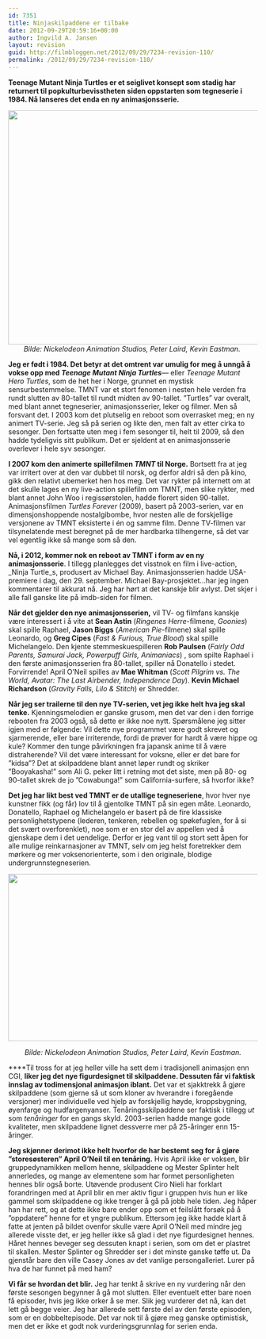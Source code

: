 ```yaml
---
id: 7351
title: Ninjaskilpaddene er tilbake
date: 2012-09-29T20:59:16+00:00
author: Ingvild A. Jansen
layout: revision
guid: http://filmbloggen.net/2012/09/29/7234-revision-110/
permalink: /2012/09/29/7234-revision-110/
---
```

**Teenage Mutant Ninja Turtles er et seiglivet konsept som stadig har returnert til popkulturbevisstheten siden oppstarten som tegneserie i 1984. Nå lanseres det enda en ny animasjonsserie.**

<p style="text-align: center">
  <a href="http://filmbloggen.net/?attachment_id=7235" rel="attachment wp-att-7235"><img class="aligncenter size-large wp-image-7235" src="http://filmbloggen.net/wp-content/uploads//2012/09/teenage-mutant-ninja-turtles-2012-620x472.jpg" alt="" width="620" height="472" /></a><em>Bilde: Nickelodeon Animation Studios, Peter Laird, Kevin Eastman. </em>
</p>

**Jeg er født i 1984. Det betyr at det omtrent var umulig for meg å unngå å vokse opp med _Teenage Mutant Ninja Turtles_**— eller _Teenage Mutant Hero Turtles_, som de het her i Norge, grunnet en mystisk sensurbestemmelse. TMNT var et stort fenomen i nesten hele verden fra rundt slutten av 80-tallet til rundt midten av 90-tallet. ”Turtles” var overalt, med blant annet tegneserier, animasjonsserier, leker og filmer. Men så forsvant det. I 2003 kom det plutselig en reboot som overrasket meg; en ny animert TV-serie. Jeg så på serien og likte den, men falt av etter cirka to sesonger. Den fortsatte uten meg i fem sesonger til, helt til 2009, så den hadde tydeligvis sitt publikum. Det er sjeldent at en animasjonsserie overlever i hele syv sesonger.

**I 2007 kom den animerte spillefilmen _TMNT_ til Norge.** Bortsett fra at jeg var irritert over at den var dubbet til norsk, og derfor aldri så den på kino, gikk den relativt ubemerket hen hos meg. Det var rykter på internett om at det skulle lages en ny live-action spillefilm om TMNT, men slike rykter, med blant annet John Woo i regissørstolen, hadde florert siden 90-tallet. Animasjonsfilmen _Turtles Forever_ (2009), basert på 2003-serien, var en dimensjonshoppende nostalgibombe, hvor nesten alle de forskjellige versjonene av TMNT eksisterte i én og samme film. Denne TV-filmen var tilsynelatende mest beregnet på de mer hardbarka tilhengerne, så det var vel egentlig ikke så mange som så den.

**Nå, i 2012, kommer nok en reboot av TMNT i form av en ny animasjonsserie**. I tillegg planlegges det visstnok en film i live-action, _Ninja Turtle_s, produsert av Michael Bay. Animasjonsserien hadde USA-premiere i dag, den 29. september. Michael Bay-prosjektet…har jeg ingen kommentarer til akkurat nå. Jeg har hørt at det kanskje blir avlyst. Det skjer i alle fall ganske lite på imdb-siden for filmen.

<div class="video-shortcode">
</div>

**Når det gjelder den nye animasjonsserien,** vil TV- og filmfans kanskje være interessert i å vite at **Sean Astin** (_Ringenes Herre_-filmene, _Goonies_) skal spille Raphael, **Jason Biggs** (_American Pie_-filmene) skal spille Leonardo, og **Greg Cipes** (_Fast & Furious, True Blood_) skal spille Michelangelo. Den kjente stemmeskuespilleren **Rob Paulsen** (_Fairly Odd Parents, Samurai Jack, Powerpuff Girls, Animaniacs_) , som spilte Raphael i den første animasjonsserien fra 80-tallet, spiller nå Donatello i stedet. Forvirrende! April O’Neil spilles av **Mae Whitman** (_Scott Pilgrim vs. The World, Avatar: The Last Airbender, Independence Day_). **Kevin Michael Richardson** (_Gravity Falls, Lilo & Stitch_) er Shredder.

**Når jeg ser trailerne til den nye TV-serien, vet jeg ikke helt hva jeg skal tenke.** Kjenningsmelodien er ganske grusom, men det var den i den forrige rebooten fra 2003 også, så dette er ikke noe nytt. Spørsmålene jeg sitter igjen med er følgende: Vil dette nye programmet være godt skrevet og sjarmerende, eller bare irriterende, fordi de prøver for hardt å være hippe og kule? Kommer den tunge påvirkningen fra japansk anime til å være distraherende? Vil det være interessant for voksne, eller er det bare for ”kidsa”? Det at skilpaddene blant annet løper rundt og skriker ”Booyakasha!” som Ali G. peker litt i retning mot det siste, men på 80- og 90-tallet skrek de jo ”Cowabunga!” som California-surfere, så hvorfor ikke?

**Det jeg har likt best ved TMNT er de utallige tegneseriene**, hvor hver nye kunstner fikk (og får) lov til å gjentolke TMNT på sin egen måte. Leonardo, Donatello, Raphael og Michelangelo er basert på de fire klassiske personlighetstypene (lederen, tenkeren, rebellen og spøkefuglen, for å si det svært overforenklet), noe som er en stor del av appellen ved å gjenskape dem i det uendelige. Derfor er jeg vant til og stort sett åpen for alle mulige reinkarnasjoner av TMNT, selv om jeg helst foretrekker dem mørkere og mer voksenorienterte, som i den originale, blodige undergrunnstegneserien.

<a href="http://filmbloggen.net/?attachment_id=7236" rel="attachment wp-att-7236"><img src="http://filmbloggen.net/wp-content/uploads//2012/09/Teenage-Mutant-Ninja-Turtles-620x337.jpg" alt="" width="620" height="337" /></a>

<p style="text-align: center">
   <em>Bilde: Nickelodeon Animation Studios, Peter Laird, Kevin Eastman. </em>
</p>

****Til tross for at jeg heller ville ha sett dem i tradisjonell animasjon enn CGI, **liker jeg det nye figurdesignet til skilpaddene. Dessuten får vi faktisk innslag av todimensjonal animasjon iblant.** Det var et sjakktrekk å gjøre skilpaddene (som gjerne så ut som kloner av hverandre i foregående versjoner) mer individuelle ved hjelp av forskjellig høyde, kroppsbygning, øyenfarge og hudfargenyanser. Tenåringsskilpaddene ser faktisk i tillegg _ut_ som _tenåringer_ for en gangs skyld. 2003-serien hadde mange gode kvaliteter, men skilpaddene lignet dessverre mer på 25-åringer enn 15-åringer.

<p style="text-align: left">
  <strong>Jeg skjønner derimot ikke helt hvorfor de har bestemt seg for å gjøre ”storesøsteren” April O’Neil til en tenåring.</strong> Hvis April ikke er voksen, blir gruppedynamikken mellom henne, skilpaddene og Mester Splinter helt annerledes, og mange av elementene som har formet personligheten hennes blir også borte. Utøvende produsent Ciro Nieli har forklart forandringen med at April blir en mer aktiv figur i gruppen hvis hun er like gammel som skilpaddene og ikke trenger å gå på jobb hele tiden. Jeg håper han har rett, og at dette ikke bare ender opp som et feilslått forsøk på å ”oppdatere” henne for et yngre publikum. Ettersom jeg ikke hadde klart å fatte at jenten på bildet ovenfor skulle være April O’Neil med mindre jeg allerede visste det, er jeg heller ikke så glad i det nye figurdesignet hennes. Håret hennes beveger seg dessuten knapt i serien, som om det er plastret til skallen. Mester Splinter og Shredder ser i det minste ganske tøffe ut. Da gjenstår bare den ville Casey Jones av det vanlige persongalleriet. Lurer på hva de har funnet på med ham?
</p>

**Vi får se hvordan det blir.** Jeg har tenkt å skrive en ny vurdering når den første sesongen begynner å gå mot slutten. Eller eventuelt etter bare noen få episoder, hvis jeg ikke orker å se mer. Slik jeg vurderer det nå, kan det lett gå begge veier. Jeg har allerede sett første del av den første episoden, som er en dobbeltepisode. Det var nok til å gjøre meg ganske optimistisk, men det er ikke et godt nok vurderingsgrunnlag for serien enda.

<div class="video-shortcode">
</div>
